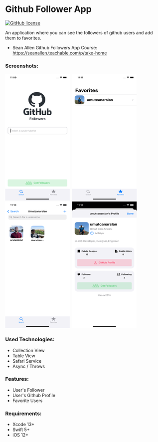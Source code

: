 # Github Follower App

[![GitHub license](https://img.shields.io/github/license/mashape/apistatus.svg)](https://github.com/aarifsumra/eigami/blob/develop/LICENSE)
 
An application where you can see the followers of github users and add them to favorites.

- Sean Allen Github Followers App Course:
https://seanallen.teachable.com/p/take-home

### Screenshots:
<img src="./Images/1.png" width="207" height="406">&nbsp;
<img src="./Images/2.png" width="207" height="406">&nbsp;
<img src="./Images/3.png" width="207" height="406">&nbsp;
<img src="./Images/4.png" width="207" height="406"><br>

### Used Technologies:
- Collection View
- Table View
- Safari Service
- Async / Throws  

### Features:
- User's Follower
- User's Github Profile
- Favorite Users

### Requirements:
- Xcode 13+
- Swift 5+
- iOS 12+
